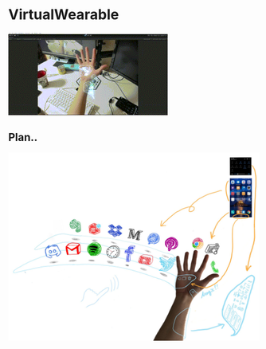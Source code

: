 # VirtualWearable

![Virtual Wearable](./doc/images/VirtualWearable.gif)

## Plan..

![Virtual Wearable Plan](./doc/images/VirtualWearablePlan.jpg)


